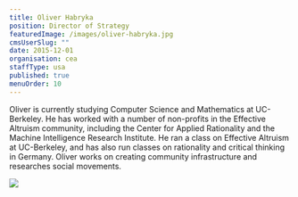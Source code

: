 ```yaml
---
title: Oliver Habryka
position: Director of Strategy
featuredImage: /images/oliver-habryka.jpg
cmsUserSlug: ""
date: 2015-12-01 
organisation: cea
staffType: usa
published: true
menuOrder: 10
---
```


Oliver is currently studying Computer Science and Mathematics at UC-Berkeley. He has worked with a number of non-profits in the Effective Altruism community, including the Center for Applied Rationality and the Machine Intelligence Research Institute. He ran a class on Effective Altruism at UC-Berkeley, and has also run classes on rationality and critical thinking in Germany. Oliver works on creating community infrastructure and researches social movements.

![](https://ssl.gstatic.com/ui/v1/icons/mail/images/cleardot.gif)

  
